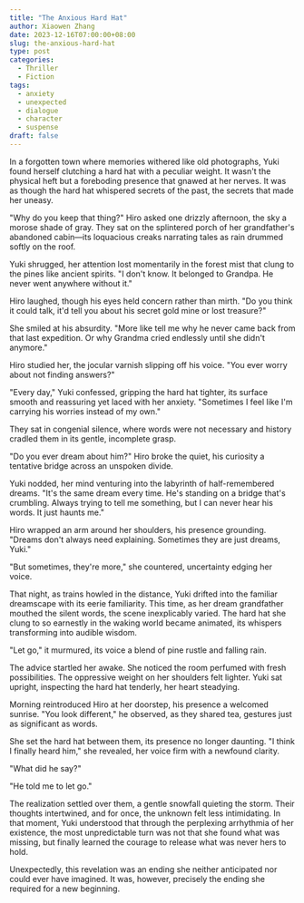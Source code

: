 ```yaml
---
title: "The Anxious Hard Hat"
author: Xiaowen Zhang
date: 2023-12-16T07:00:00+08:00
slug: the-anxious-hard-hat
type: post
categories:
  - Thriller
  - Fiction
tags:
  - anxiety
  - unexpected
  - dialogue
  - character
  - suspense
draft: false
---
```


In a forgotten town where memories withered like old photographs, Yuki found herself clutching a hard hat with a peculiar weight. It wasn't the physical heft but a foreboding presence that gnawed at her nerves. It was as though the hard hat whispered secrets of the past, the secrets that made her uneasy.

"Why do you keep that thing?" Hiro asked one drizzly afternoon, the sky a morose shade of gray. They sat on the splintered porch of her grandfather's abandoned cabin—its loquacious creaks narrating tales as rain drummed softly on the roof.

Yuki shrugged, her attention lost momentarily in the forest mist that clung to the pines like ancient spirits. "I don't know. It belonged to Grandpa. He never went anywhere without it."

Hiro laughed, though his eyes held concern rather than mirth. "Do you think it could talk, it'd tell you about his secret gold mine or lost treasure?"

She smiled at his absurdity. "More like tell me why he never came back from that last expedition. Or why Grandma cried endlessly until she didn't anymore."

Hiro studied her, the jocular varnish slipping off his voice. "You ever worry about not finding answers?"

"Every day," Yuki confessed, gripping the hard hat tighter, its surface smooth and reassuring yet laced with her anxiety. "Sometimes I feel like I'm carrying his worries instead of my own."

They sat in congenial silence, where words were not necessary and history cradled them in its gentle, incomplete grasp.

"Do you ever dream about him?" Hiro broke the quiet, his curiosity a tentative bridge across an unspoken divide.

Yuki nodded, her mind venturing into the labyrinth of half-remembered dreams. "It's the same dream every time. He's standing on a bridge that's crumbling. Always trying to tell me something, but I can never hear his words. It just haunts me."

Hiro wrapped an arm around her shoulders, his presence grounding. "Dreams don't always need explaining. Sometimes they are just dreams, Yuki."

"But sometimes, they're more," she countered, uncertainty edging her voice.

That night, as trains howled in the distance, Yuki drifted into the familiar dreamscape with its eerie familiarity. This time, as her dream grandfather mouthed the silent words, the scene inexplicably varied. The hard hat she clung to so earnestly in the waking world became animated, its whispers transforming into audible wisdom.

"Let go," it murmured, its voice a blend of pine rustle and falling rain.

The advice startled her awake. She noticed the room perfumed with fresh possibilities. The oppressive weight on her shoulders felt lighter. Yuki sat upright, inspecting the hard hat tenderly, her heart steadying.

Morning reintroduced Hiro at her doorstep, his presence a welcomed sunrise. "You look different," he observed, as they shared tea, gestures just as significant as words.

She set the hard hat between them, its presence no longer daunting. "I think I finally heard him," she revealed, her voice firm with a newfound clarity.

"What did he say?"

"He told me to let go."

The realization settled over them, a gentle snowfall quieting the storm. Their thoughts intertwined, and for once, the unknown felt less intimidating. In that moment, Yuki understood that through the perplexing arrhythmia of her existence, the most unpredictable turn was not that she found what was missing, but finally learned the courage to release what was never hers to hold.

Unexpectedly, this revelation was an ending she neither anticipated nor could ever have imagined. It was, however, precisely the ending she required for a new beginning.